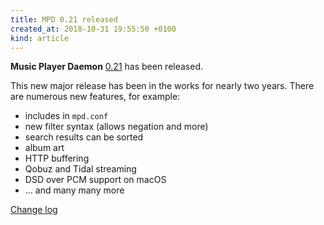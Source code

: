 ```yaml
---
title: MPD 0.21 released
created_at: 2018-10-31 19:55:50 +0100
kind: article
---
```


**Music Player Daemon**
[0.21](/download/mpd/0.21/mpd-0.21.tar.xz) has
been released.

This new major release has been in the works for nearly two years.
There are numerous new features, for example:

- includes in `mpd.conf`
- new filter syntax (allows negation and more)
- search results can be sorted
- album art
- HTTP buffering
- Qobuz and Tidal streaming
- DSD over PCM support on macOS
- ... and many many more

[Change log](https://raw.githubusercontent.com/MusicPlayerDaemon/MPD/v0.21/NEWS)
